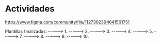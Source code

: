 # Actividades

https://www.figma.com/community/file/1127302394641561751

Plantillas finalizadas:
    ----->   1.
    ----->   2.
    ----->   3.
    ----->   4.
    ----->   5.
    ----->   7.
    ----->   8.
    ----->   9.
    ----->   10.